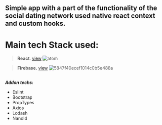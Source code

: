 ## Simple app with a part of the functionality of the social dating network used native react context and custom hooks.
# Main tech Stack used:
  > **React**. [view](https://reactjs.org/) ![atom](https://user-images.githubusercontent.com/65970612/191053120-127b5428-8740-4e10-8c90-a54cf3af287c.png)

  > **Firebase.** [view](https://console.firebase.google.com/) ![5847f40ecef1014c0b5e488a](https://user-images.githubusercontent.com/65970612/191054723-3d1b02ab-1f30-4564-abcb-5445a6c544e7.png)


##

   ***Addon techs:***
   - Eslint
   - Bootstrap
   - PropTypes
   - Axios
   - Lodash
   - NanoId
